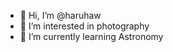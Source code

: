 - 👋 Hi, I’m @haruhaw
- 👀 I’m interested in photography
- 🌱 I’m currently learning Astronomy

<!---
haruhaw/haruhaw is a ✨ special ✨ repository because its `README.md` (this file) appears on your GitHub profile.
You can click the Preview link to take a look at your changes.
--->
